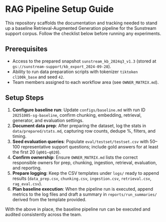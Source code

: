 # RAG Pipeline Setup Guide

This repository scaffolds the documentation and tracking needed to stand up a baseline Retrieval-Augmented Generation pipeline for the Sunstream support corpus. Follow the checklist below before running any experiments.

## Prerequisites
- Access to the prepared snapshot `sunstream_kb_2024q3_v1.3` (stored at `gs://sunstream-support/kb_export_2024-09-28`).
- Ability to run data preparation scripts with tokenizer `tiktoken cl100k_base` and seed `42`.
- Team members assigned to each workflow area (see `OWNER_MATRIX.md`).

## Setup Steps
1. **Configure baseline run**: Update `configs/baseline.md` with run ID `20251005-sg-baseline`, confirm chunking, embedding, retrieval, generator, and evaluation settings.
2. **Document data prep**: After preparing the dataset, log the stats in `data/prepared/stats.md`, capturing row counts, dedupe %, filters, and timing.
3. **Seed evaluation queries**: Populate `eval/testset/testset.csv` with 50–100 representative support questions; include gold answers for at least the first 20 (`q001–q020`).
4. **Confirm ownership**: Ensure `OWNER_MATRIX.md` lists the correct responsible owners for prep, chunking, ingestion, retrieval, evaluation, and reporting.
5. **Prepare logging**: Keep the CSV templates under `logs/` ready to append results (`data_prep.csv`, `chunking.csv`, `ingestion.csv`, `retrieval.csv`, `rag_eval.csv`).
6. **Plan baseline execution**: When the pipeline run is executed, append metrics to the log files and draft a summary in `reports/run_summaries/` derived from the template provided.

With the above in place, the baseline pipeline run can be executed and audited consistently across the team.
